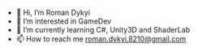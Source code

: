 - 👋 Hi, I’m Roman Dykyi
- 👀 I’m interested in GameDev
- 🌱 I’m currently learning C#, Unity3D and ShaderLab
- 📫 How to reach me roman.dykyi.8210@gmail.com

<!---
romandykyi/romandykyi is a ✨ special ✨ repository because its `README.md` (this file) appears on your GitHub profile.
You can click the Preview link to take a look at your changes.
--->

